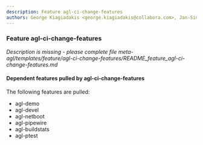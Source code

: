 ```yaml
---
description: Feature agl-ci-change-features
authors: George Kiagiadakis <george.kiagiadakis@collabora.com>, Jan-Simon Moeller <jsmoeller@linuxfoundation.org>, Jan-Simon Möller <jsmoeller@linuxfoundation.org>, Phong Tran <tranmanphong@gmail.com>
---
```

	
### Feature agl-ci-change-features
	 
*Description is missing - please complete file meta-agl/templates/feature/agl-ci-change-features/README_feature_agl-ci-change-features.md*

#### Dependent features pulled by agl-ci-change-features

The following features are pulled:

* agl-demo
* agl-devel
* agl-netboot
* agl-pipewire
* agl-buildstats
* agl-ptest

